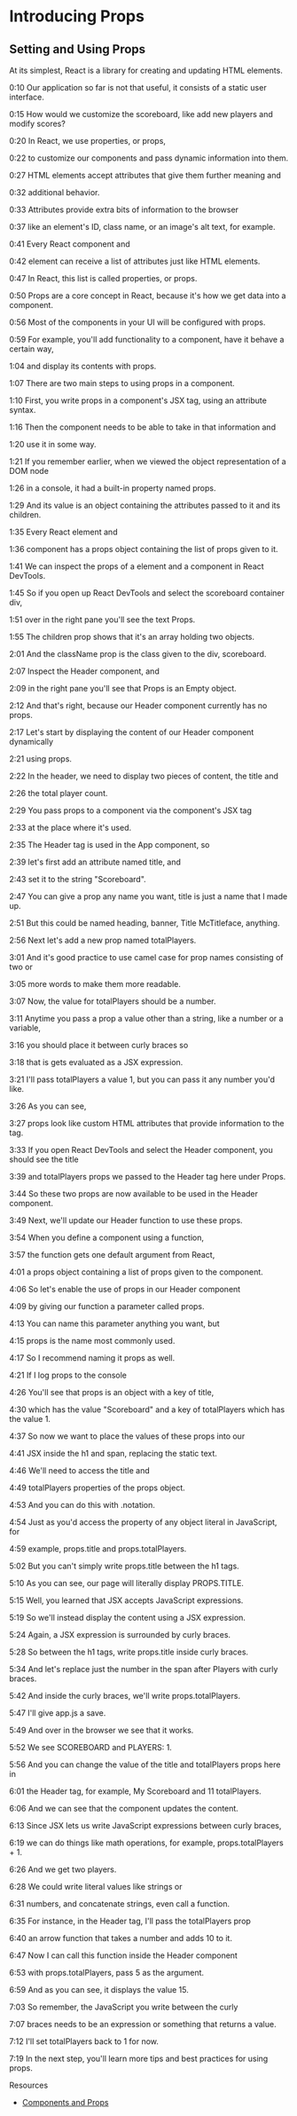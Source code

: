 # Introducing Props

## Setting and Using Props

At its simplest, React is a library for creating and updating HTML elements.

0:10
Our application so far is not that useful, it consists of a static user interface.

0:15
How would we customize the scoreboard, like add new players and modify scores?

0:20
In React, we use properties, or props,

0:22
to customize our components and pass dynamic information into them.

0:27
HTML elements accept attributes that give them further meaning and

0:32
additional behavior.

0:33
Attributes provide extra bits of information to the browser

0:37
like an element's ID, class name, or an image's alt text, for example.

0:41
Every React component and

0:42
element can receive a list of attributes just like HTML elements.

0:47
In React, this list is called properties, or props.

0:50
Props are a core concept in React, because it's how we get data into a component.

0:56
Most of the components in your UI will be configured with props.

0:59
For example, you'll add functionality to a component, have it behave a certain way,

1:04
and display its contents with props.

1:07
There are two main steps to using props in a component.

1:10
First, you write props in a component's JSX tag, using an attribute syntax.

1:16
Then the component needs to be able to take in that information and

1:20
use it in some way.

1:21
If you remember earlier, when we viewed the object representation of a DOM node

1:26
in a console, it had a built-in property named props.

1:29
And its value is an object containing the attributes passed to it and its children.

1:35
Every React element and

1:36
component has a props object containing the list of props given to it.

1:41
We can inspect the props of a element and a component in React DevTools.

1:45
So if you open up React DevTools and select the scoreboard container div,

1:51
over in the right pane you'll see the text Props.

1:55
The children prop shows that it's an array holding two objects.

2:01
And the className prop is the class given to the div, scoreboard.

2:07
Inspect the Header component, and

2:09
in the right pane you'll see that Props is an Empty object.

2:12
And that's right, because our Header component currently has no props.

2:17
Let's start by displaying the content of our Header component dynamically

2:21
using props.

2:22
In the header, we need to display two pieces of content, the title and

2:26
the total player count.

2:29
You pass props to a component via the component's JSX tag

2:33
at the place where it's used.

2:35
The Header tag is used in the App component, so

2:39
let's first add an attribute named title, and

2:43
set it to the string "Scoreboard".

2:47
You can give a prop any name you want, title is just a name that I made up.

2:51
But this could be named heading, banner, Title McTitleface, anything.

2:56
Next let's add a new prop named totalPlayers.

3:01
And it's good practice to use camel case for prop names consisting of two or

3:05
more words to make them more readable.

3:07
Now, the value for totalPlayers should be a number.

3:11
Anytime you pass a prop a value other than a string, like a number or a variable,

3:16
you should place it between curly braces so

3:18
that is gets evaluated as a JSX expression.

3:21
I'll pass totalPlayers a value 1, but you can pass it any number you'd like.

3:26
As you can see,

3:27
props look like custom HTML attributes that provide information to the tag.

3:33
If you open React DevTools and select the Header component, you should see the title

3:39
and totalPlayers props we passed to the Header tag here under Props.

3:44
So these two props are now available to be used in the Header component.

3:49
Next, we'll update our Header function to use these props.

3:54
When you define a component using a function,

3:57
the function gets one default argument from React,

4:01
a props object containing a list of props given to the component.

4:06
So let's enable the use of props in our Header component

4:09
by giving our function a parameter called props.

4:13
You can name this parameter anything you want, but

4:15
props is the name most commonly used.

4:17
So I recommend naming it props as well.

4:21
If I log props to the console

4:26
You'll see that props is an object with a key of title,

4:30
which has the value "Scoreboard" and a key of totalPlayers which has the value 1.

4:37
So now we want to place the values of these props into our

4:41
JSX inside the h1 and span, replacing the static text.

4:46
We'll need to access the title and

4:49
totalPlayers properties of the props object.

4:53
And you can do this with .notation.

4:54
Just as you'd access the property of any object literal in JavaScript, for

4:59
example, props.title and props.totalPlayers.

5:02
But you can't simply write props.title between the h1 tags.

5:10
As you can see, our page will literally display PROPS.TITLE.

5:15
Well, you learned that JSX accepts JavaScript expressions.

5:19
So we'll instead display the content using a JSX expression.

5:24
Again, a JSX expression is surrounded by curly braces.

5:28
So between the h1 tags, write props.title inside curly braces.

5:34
And let's replace just the number in the span after Players with curly braces.

5:42
And inside the curly braces, we'll write props.totalPlayers.

5:47
I'll give app.js a save.

5:49
And over in the browser we see that it works.

5:52
We see SCOREBOARD and PLAYERS: 1.

5:56
And you can change the value of the title and totalPlayers props here in

6:01
the Header tag, for example, My Scoreboard and 11 totalPlayers.

6:06
And we can see that the component updates the content.

6:13
Since JSX lets us write JavaScript expressions between curly braces,

6:19
we can do things like math operations, for example, props.totalPlayers + 1.

6:26
And we get two players.

6:28
We could write literal values like strings or

6:31
numbers, and concatenate strings, even call a function.

6:35
For instance, in the Header tag, I'll pass the totalPlayers prop

6:40
an arrow function that takes a number and adds 10 to it.

6:47
Now I can call this function inside the Header component

6:53
with props.totalPlayers, pass 5 as the argument.

6:59
And as you can see, it displays the value 15.

7:03
So remember, the JavaScript you write between the curly

7:07
braces needs to be an expression or something that returns a value.

7:12
I'll set totalPlayers back to 1 for now.

7:19
In the next step, you'll learn more tips and best practices for using props.

Resources

- [Components and Props](https://reactjs.org/docs/components-and-props.html)
